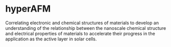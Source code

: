 # hyperAFM
Correlating electronic and chemical structures of materials to develop an understanding of the relationship between  the nanoscale chemical structure and electrical properties of materials to accelerate their progress in the  application as the active layer in solar cells.
